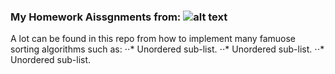 ### My Homework Aissgnments from: ![alt text][logo]

A lot can be found in this repo from how to implement many famuose sorting algorithms such as:
⋅⋅* Unordered sub-list. 
⋅⋅* Unordered sub-list. 
⋅⋅* Unordered sub-list. 



[logo]: https://www.regis.edu/~/media/Images/Logos/RU-logo-official_rev.ashx?la=en "Logo Title Text 2"

